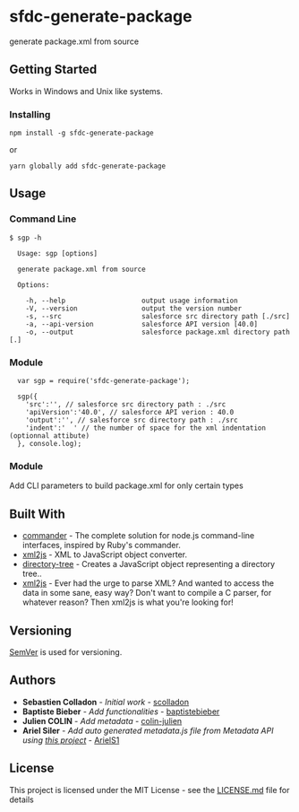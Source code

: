 # sfdc-generate-package

generate package.xml from source

## Getting Started

Works in Windows and Unix like systems.

### Installing

```
npm install -g sfdc-generate-package
```

or

```
yarn globally add sfdc-generate-package
```

## Usage

### Command Line

```
$ sgp -h

  Usage: sgp [options]

  generate package.xml from source

  Options:

    -h, --help                   output usage information
    -V, --version                output the version number
    -s, --src                    salesforce src directory path [./src]
    -a, --api-version            salesforce API version [40.0]
    -o, --output                 salesforce package.xml directory path [.]
```

### Module

```
  var sgp = require('sfdc-generate-package');

  sgp({
    'src':'', // salesforce src directory path : ./src
    'apiVersion':'40.0', // salesforce API verion : 40.0
    'output':'', // salesforce src directory path : ./src
    'indent':'  ' // the number of space for the xml indentation (optionnal attibute)
  }, console.log);
```

### Module

Add CLI parameters to build package.xml for only certain types

## Built With

* [commander](https://github.com/tj/commander.js/) - The complete solution for node.js command-line interfaces, inspired by Ruby's commander.
* [xml2js](https://github.com/Leonidas-from-XIV/node-xml2js) - XML to JavaScript object converter.
* [directory-tree](https://github.com/mihneadb/node-directory-tree) - Creates a JavaScript object representing a directory tree..
* [xml2js](https://github.com/Leonidas-from-XIV/node-xml2js) - Ever had the urge to parse XML? And wanted to access the data in some sane, easy way? Don't want to compile a C parser, for whatever reason? Then xml2js is what you're looking for!

## Versioning

[SemVer](http://semver.org/) is used for versioning.

## Authors

* **Sebastien Colladon** - *Initial work* - [scolladon](https://github.com/scolladon)
* **Baptiste Bieber** - *Add functionalities* - [baptistebieber](https://github.com/baptistebieber)
* **Julien COLIN** - *Add metadata* - [colin-julien](https://github.com/colin-julien)
* **Ariel Siler** - *Add auto generated metadata.js file from Metadata API using [this project](https://github.com/ArielS1/sfdc-generate-package-metadata-generator)* - [ArielS1](https://github.com/ArielS1)

## License

This project is licensed under the MIT License - see the [LICENSE.md](LICENSE.md) file for details
